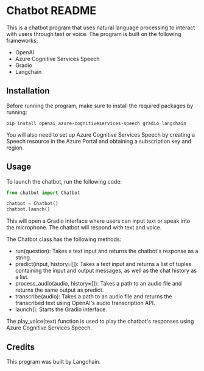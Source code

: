 # Chatbot README

This is a chatbot program that uses natural language processing to interact with users through text or voice. The program is built on the following frameworks:

- OpenAI
- Azure Cognitive Services Speech
- Gradio
- Langchain

## Installation

Before running the program, make sure to install the required packages by running:

```pip
pip install openai azure-cognitiveservices-speech gradio langchain
```

You will also need to set up Azure Cognitive Services Speech by creating a Speech resource in the Azure Portal and obtaining a subscription key and region.

## Usage

To launch the chatbot, run the following code:

```python
from chatbot import Chatbot

chatbot = Chatbot()
chatbot.launch()
```

This will open a Gradio interface where users can input text or speak into the microphone. The chatbot will respond with text and voice.

The Chatbot class has the following methods:

- run(question): Takes a text input and returns the chatbot's response as a string.
- predict(input, history=[]): Takes a text input and returns a list of tuples containing the input and output messages, as well as the chat history as a list.
- process_audio(audio, history=[]): Takes a path to an audio file and returns the same output as predict.
- transcribe(audio): Takes a path to an audio file and returns the transcribed text using OpenAI's audio transcription API.
- launch(): Starts the Gradio interface.

The play_voice(text) function is used to play the chatbot's responses using Azure Cognitive Services Speech.

## Credits

This program was built by Langchain.